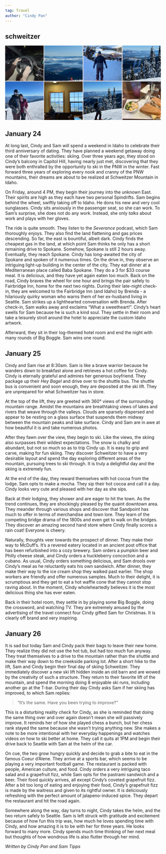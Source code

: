 ```yaml
---
tag: Travel
author: "Cindy Pan"
---
```


## schweitzer

<img src="/pictures/schweitzer.jpg"/>

## January 24

At long last, Cindy and Sam will spend a weekend in Idaho to celebrate their third anniversary of dating. They have planned a weekend getaway doing one of their favorite activities: skiing. Over three years ago, they stood on Cindy’s balcony in Capitol Hill, having nearly just met, discovering that they were both enthralled by the opportunity to ski in the PNW in the winter. Fast forward three years of exploring every nook and cranny of the PNW mountains, their dreams are about to be realized at Schweitzer Mountain in Idaho. 

On Friday, around 4 PM, they begin their journey into the unknown East. Their spirits are high as they each have two personal Spindrifts. Sam begins behind the wheel, swiftly taking off to Idaho. He dons his new and very cool sunglasses. Cindy sits anxiously in the passenger seat, so she can work. To Sam’s surprise, she does not do any work. Instead, she only *talks* about work and plays with her gloves. 

The ride is quite smooth. They listen to the *Severance* podcast, which Sam thoroughly enjoys. They also find the land flattening and gas prices descending. So far, the east is bountiful, albeit dark. Cindy finds the cheapest gas in the land, at which point Sam thinks he only has a short remaining drive to Spokane. Somehow, Spokane is still 2 hours away. Eventually, they reach Spokane. Cindy has long-awaited the city of Spokane and spoken of it numerous times. On the drive in, they observe an intriguing light-up building in the center of the city. They eat dinner at a Mediterranean place called Baba Spokane. They do a 3 for $33 course meal. It is delicious, and they have yet again eaten too much. Back on the road, Cindy braves the wheel for one hour and brings the pair safely to Fairbridge Inn, home for the next two nights. During their late-night check-in, they are welcomed to the Fairbridge Inn (and Idaho) by Brenda - a hilariously quirky woman who warns them of her ex-husband living in Seattle. Sam strikes up a lighthearted conversation with Brenda. After check-in, Sam walks away and exclaims “What a sweetheart!”. Cindy’s heart swells for Sam because he is such a kind soul.  They settle in their room and take a leisurely stroll around the hotel to appreciate the custom Idaho artwork.

Afterward, they sit in their log-themed hotel room and end the night with many rounds of Big Boggle. Sam wins one round.

## January 25

Cindy and Sam rise at 8:30am. Sam is like a brave warrior because he wanders down to breakfast alone and retrieves a hot coffee for Cindy. Cindy is eternally grateful and admires her generous boyfriend. They package up their *Hey Bagel* and drive over to the shuttle bus. The shuttle bus is convenient and soon enough, they are deposited at the ski lift. They are unprepared for what Schweitzer has in store. 

At the top of the lift, they are greeted with 360° views of the surrounding mountain range. Amidst the mountains are breathtaking views of lakes and rivers that weave through the valleys. Clouds are sparsely dispersed and appear to be resting on a glass surface that suspends them midway between the mountain peaks and lake surface. Cindy and Sam are in awe at how beautiful it is and take numerous photos. 

After they fawn over the view, they begin to ski. Like the views, the skiing also surpasses their wildest expectations. The snow is chalky and abundant, but not so much so as to trip Cindy up. It is easy to grip and carve, making for fun skiing. They discover Schweitzer to have a very desirable layout and spend the day exploring different areas of the mountain, pursuing trees to ski through. It is truly a delightful day and the skiing is extremely fun. 

At the end of the day, they reward themselves with hot cocoa from the lodge. Sam opts to make a mocha. They sip their hot cocoa and call it a day. Cindy looks very cute and pleased with her day as she sips.

Back at their lodging, they shower and are eager to hit the town. As the trend continues, they are shockingly pleased by the quaint downtown area. They meander through various shops and discover that Sandpoint has much to offer in terms of merchandise and town lore. They learn of the competing bridge drama of the 1800s and even get to walk on the bridges. They discover an amazing second hand store where Cindy finally scores a rain coat! Everyone is cheery. 

Naturally, thoughts veer towards the prospect of dinner. They make their way to McDuff’s. It’s a revered eatery located in an ancient post office that has been refurbished into a cozy brewery. Sam orders a pumpkin beer and Philly cheese steak, and Cindy orders a huckleberry concoction and a cubano. As usual, Cindy orders something delicious, and Sam drools over Cindy’s meal as he reluctantly eats his own sandwich. After dinner, they make their way to the ice cream shop they walked past earlier. The shop workers are friendly and offer numerous samples. Much to their delight, it is scrumptious and they get to eat a hot waffle cone that they cannot stop raving about. In the moment, Cindy wholeheartedly believes it is the most delicious thing she has ever eaten.

Back in their hotel room, they settle in by playing some Big Boggle, doing the crossword, and watching TV. They are extremely amused by the advertising of the travel connect four Cindy gifted Sam for Christmas. It is clearly off brand and very inspiring. 
 
## January 26

It is sad but today Sam and Cindy pack their bags to leave their new home. They realize they did not use the hot tub, but had too much fun anyway. They treat themselves to a drive to the mountain rather than the shuttle and make their way down to the creekside parking lot. After a short hike to the lift, Sam and Cindy begin their final day of skiing Schweitzer. They immediately discover a new ski lift hidden inside an old barn and are wowed by the creativity of such a structure. They return to their favorite lift of the mountain, and spend the morning doing 8 enjoyable ski runs, including another go at the T-bar. During their day Cindy asks Sam if her skiing has improved, to which Sam replies:

> “It’s the same. Have you been trying to improve?”

This is a disturbing reality check for Cindy, as she is reminded that doing the same thing over and over again doesn’t mean she will passively improve. It reminds her of how she played chess a bunch, but her chess rank stayed the same because she wasn’t trying anything new. She makes a note to be more intentional with her everyday happenings and watches videos on how to ski better at home. They call it quits at 1PM and begin their drive back to Seattle with Sam at the helm of the car.

On cue, the two grow hungry quickly and decide to grab a bite to eat in the famous Coeur d’Alene. They arrive at a sports bar, which seems to be playing a very important football game. The restaurant is packed with people, American culture, and food. Cindy orders a very intriguing taco salad and a grapefruit fizz, while Sam opts for the pastrami sandwich and a beer. Their food quickly arrives, all except Cindy’s coveted grapefruit fizz. After a bit too long of eating and enjoying their food, Cindy’s grapefruit fizz is made by the waitress and given to its rightful owner. It is deliciously refreshing with the perfect amount of jalapeno-induced spice. They depart the restaurant and hit the road again. 

Somewhere along the way, day turns to night, Cindy takes the helm, and the two return safely to Seattle. Sam is left struck with gratitude and excitement because of how fun this trip was, how much he loves spending time with Cindy, and how amazing it is to be with her for three years. He looks forward to many more. Cindy spends much time thinking of her next meal but thoughts of how wondrous life is also flutter through her mind.

*Written by Cindy Pan and Sam Tipps*
  
